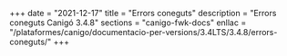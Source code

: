 +++
date        = "2021-12-17"
title       = "Errors coneguts"
description = "Errors coneguts Canigó 3.4.8"
sections    = "canigo-fwk-docs"
enllac		= "/plataformes/canigo/documentacio-per-versions/3.4LTS/3.4.8/errors-coneguts/"
+++
